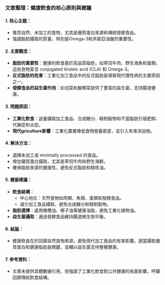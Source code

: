 ### 文章整理：健康飲食的核心原則與建議

#### 1. 核心主題：
- 推崇自然、未加工的食物，尤其是優質蛋白來源和傳統發酵食品。
- 强調脂肪攝取的質量，特別是Omega-3和共轭亞油酸的重要性。

#### 2. 主要觀念：
- **脂肪的重要性**：健康的飲食基於高品質脂肪，如草饲牛肉、野生海魚和蛋類，這些食物富含 conjugated linoleic acid (CLA) 和 Omega-3。
- **反式脂肪的危害**：工業化加工食品中的反式脂肪是導致現代慢性病的主要原因之一。
- **發酵食品的益生菌作用**：如泡菜和酸椰菜提供了豐富的益生菌，支持腸道健康。

#### 3. 問題原因：
- **工業化飲食**：過量攝取加工食品、合成糖分、精制穀物和不當脂肪引發肥胖、代謝症和炎症。
- **現代griculture影響**：工業化農業降低食物營養密度，並引入有害添加物。

#### 4. 解決方法：
- 選擇未加工或 minimally processed 的食品。
- 增加優質蛋白攝取，尤其是草饲牛肉和野生海鮮。
- 確保脂肪來源的健康性，避免反式脂肪和精炼油。

#### 5. 健康建議：
- **飲食結構**：
  - 中心地位：天然食物如肉類、魚類、蛋類和發酵食品。
  - 減少加工食品攝取，避免合成糖分和精制穀物。
- **脂肪選擇**：選用橄欖油、椰子油等健康油脂，避免工業化植物油。
- **益生菌攝取**：通過發酵食品維持腸道微生物平衡。

#### 6. 結論：
- 健康飲食在於回歸自然食物來源，避免現代加工食品的有害影響。適當攝取優質蛋白和健康脂肪是關鍵，並輔以益生菌支持整體健康。

#### 7. 參考資料：
- 文章未提供具體數據引用，但強調了工業化飲食對公共健康的負面影響，呼籲回歸傳統飲食結構。